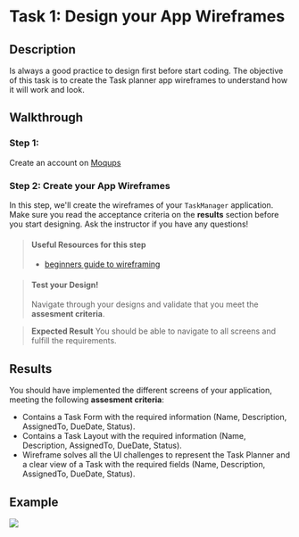 # Task 1: Design your App Wireframes

## Description

Is always a good practice to design first before start coding. The objective of this task is to create the Task planner app wireframes to understand how it will work and look.

## Walkthrough

### Step 1: 
Create an account on <a href="https://moqups.com/" target="_blank">Moqups</a>

### Step 2: Create your App Wireframes

In this step, we'll create the wireframes of your `TaskManager` application. Make sure you read the acceptance criteria on the **results** section before
you start designing. Ask the instructor if you have any questions!

> #### Useful Resources for this step
> - <a href="https://webdesign.tutsplus.com/articles/a-beginners-guide-to-wireframing--webdesign-7399" target="_blank">beginners guide to wireframing</a>


> #### Test your Design!
> Navigate through your designs and validate that you meet the **assesment criteria**. 

> **Expected Result**
> You should be able to navigate to all screens and fulfill the requirements.


## Results

You should have implemented the different screens of your application, meeting the following **assesment criteria**:

* Contains a Task Form with the required information (Name, Description, AssignedTo, DueDate, Status).
* Contains a Task Layout with the required information (Name, Description, AssignedTo, DueDate, Status).
* Wireframe solves all the UI challenges to represent the Task Planner and a clear view of a Task with the required fields (Name, Description, AssignedTo, DueDate, Status).

## Example

![](https://github.com/generation-org/jwd-final-project/blob/main/task-1/images/wireframes.png)
